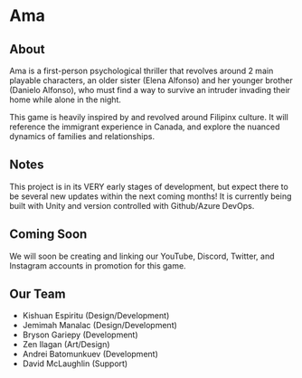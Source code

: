 # Ama

## About 
Ama is a first-person psychological thriller that revolves around 2 main playable characters, an older sister (Elena Alfonso) and her younger brother (Danielo Alfonso), who must find a way to survive an intruder invading their home while alone in the night.

This game is heavily inspired by and revolved around Filipinx culture. It will reference the immigrant experience in Canada, and explore the nuanced dynamics of families and relationships. 

## Notes 
This project is in its VERY early stages of development, but expect there to be several new updates within the next coming months!
It is currently being built with Unity and version controlled with Github/Azure DevOps. 
## Coming Soon 
We will soon be creating and linking our YouTube, Discord, Twitter, and Instagram accounts in promotion for this game. 
## Our Team 

- Kishuan Espiritu (Design/Development)
- Jemimah Manalac (Design/Development)
- Bryson Gariepy (Development)
- Zen Ilagan (Art/Design)
- Andrei Batomunkuev (Development)
- David McLaughlin (Support)
